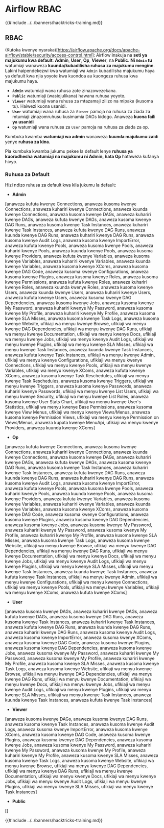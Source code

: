 # Airflow RBAC

{{#include ../../banners/hacktricks-training.md}}

## RBAC

(Kutoka kwenye nyaraka)\[https://airflow.apache.org/docs/apache-airflow/stable/security/access-control.html]: Airflow inakuja na **seti ya majukumu kwa default**: **Admin**, **User**, **Op**, **Viewer**, na **Public**. **Ni `Admin` tu** watumiaji wanaweza **kuunda/kubadilisha ruhusa za majukumu mengine**. Lakini haipendekezwi kwa watumiaji wa `Admin` kubadilisha majukumu haya ya default kwa njia yoyote kwa kuondoa au kuongeza ruhusa kwa majukumu haya.

- **`Admin`** watumiaji wana ruhusa zote zinazowezekana.
- **`Public`** watumiaji (wasiojulikana) hawana ruhusa yoyote.
- **`Viewer`** watumiaji wana ruhusa za mtazamaji zilizo na mipaka (kusoma tu). Haiwezi kuona usanidi.
- **`User`** watumiaji wana ruhusa za `Viewer` pamoja na ruhusa za ziada za mtumiaji zinazomruhusu kusimamia DAGs kidogo. Anaweza **kuona faili ya usanidi**
- **`Op`** watumiaji wana ruhusa za `User` pamoja na ruhusa za ziada za op.

Kumbuka kwamba **watumiaji wa admin** wanaweza **kuunda majukumu zaidi** yenye **ruhusa za kina**.

Pia kumbuka kwamba jukumu pekee la default lenye **ruhusa ya kuorodhesha watumiaji na majukumu ni Admin, hata Op** hataweza kufanya hivyo.

### Ruhusa za Default

Hizi ndizo ruhusa za default kwa kila jukumu la default:

- **Admin**

\[anaweza kufuta kwenye Connections, anaweza kusoma kwenye Connections, anaweza kuhariri kwenye Connections, anaweza kuunda kwenye Connections, anaweza kusoma kwenye DAGs, anaweza kuhariri kwenye DAGs, anaweza kufuta kwenye DAGs, anaweza kusoma kwenye DAG Runs, anaweza kusoma kwenye Task Instances, anaweza kuhariri kwenye Task Instances, anaweza kufuta kwenye DAG Runs, anaweza kuunda kwenye DAG Runs, anaweza kuhariri kwenye DAG Runs, anaweza kusoma kwenye Audit Logs, anaweza kusoma kwenye ImportError, anaweza kufuta kwenye Pools, anaweza kusoma kwenye Pools, anaweza kuhariri kwenye Pools, anaweza kuunda kwenye Pools, anaweza kusoma kwenye Providers, anaweza kufuta kwenye Variables, anaweza kusoma kwenye Variables, anaweza kuhariri kwenye Variables, anaweza kuunda kwenye Variables, anaweza kusoma kwenye XComs, anaweza kusoma kwenye DAG Code, anaweza kusoma kwenye Configurations, anaweza kusoma kwenye Plugins, anaweza kusoma kwenye Roles, anaweza kusoma kwenye Permissions, anaweza kufuta kwenye Roles, anaweza kuhariri kwenye Roles, anaweza kuunda kwenye Roles, anaweza kusoma kwenye Users, anaweza kuunda kwenye Users, anaweza kuhariri kwenye Users, anaweza kufuta kwenye Users, anaweza kusoma kwenye DAG Dependencies, anaweza kusoma kwenye Jobs, anaweza kusoma kwenye My Password, anaweza kuhariri kwenye My Password, anaweza kusoma kwenye My Profile, anaweza kuhariri kwenye My Profile, anaweza kusoma kwenye SLA Misses, anaweza kusoma kwenye Task Logs, anaweza kusoma kwenye Website, ufikiaji wa menyu kwenye Browse, ufikiaji wa menyu kwenye DAG Dependencies, ufikiaji wa menyu kwenye DAG Runs, ufikiaji wa menyu kwenye Documentation, ufikiaji wa menyu kwenye Docs, ufikiaji wa menyu kwenye Jobs, ufikiaji wa menyu kwenye Audit Logs, ufikiaji wa menyu kwenye Plugins, ufikiaji wa menyu kwenye SLA Misses, ufikiaji wa menyu kwenye Task Instances, anaweza kuunda kwenye Task Instances, anaweza kufuta kwenye Task Instances, ufikiaji wa menyu kwenye Admin, ufikiaji wa menyu kwenye Configurations, ufikiaji wa menyu kwenye Connections, ufikiaji wa menyu kwenye Pools, ufikiaji wa menyu kwenye Variables, ufikiaji wa menyu kwenye XComs, anaweza kufuta kwenye XComs, anaweza kusoma kwenye Task Reschedules, ufikiaji wa menyu kwenye Task Reschedules, anaweza kusoma kwenye Triggers, ufikiaji wa menyu kwenye Triggers, anaweza kusoma kwenye Passwords, anaweza kuhariri kwenye Passwords, ufikiaji wa menyu kwenye List Users, ufikiaji wa menyu kwenye Security, ufikiaji wa menyu kwenye List Roles, anaweza kusoma kwenye User Stats Chart, ufikiaji wa menyu kwenye User's Statistics, ufikiaji wa menyu kwenye Base Permissions, anaweza kusoma kwenye View Menus, ufikiaji wa menyu kwenye Views/Menus, anaweza kusoma kwenye Permission Views, ufikiaji wa menyu kwenye Permission on Views/Menus, anaweza kupata kwenye MenuApi, ufikiaji wa menyu kwenye Providers, anaweza kuunda kwenye XComs]

- **Op**

\[anaweza kufuta kwenye Connections, anaweza kusoma kwenye Connections, anaweza kuhariri kwenye Connections, anaweza kuunda kwenye Connections, anaweza kusoma kwenye DAGs, anaweza kuhariri kwenye DAGs, anaweza kufuta kwenye DAGs, anaweza kusoma kwenye DAG Runs, anaweza kusoma kwenye Task Instances, anaweza kuhariri kwenye Task Instances, anaweza kufuta kwenye DAG Runs, anaweza kuunda kwenye DAG Runs, anaweza kuhariri kwenye DAG Runs, anaweza kusoma kwenye Audit Logs, anaweza kusoma kwenye ImportError, anaweza kufuta kwenye Pools, anaweza kusoma kwenye Pools, anaweza kuhariri kwenye Pools, anaweza kuunda kwenye Pools, anaweza kusoma kwenye Providers, anaweza kufuta kwenye Variables, anaweza kusoma kwenye Variables, anaweza kuhariri kwenye Variables, anaweza kuunda kwenye Variables, anaweza kusoma kwenye XComs, anaweza kusoma kwenye DAG Code, anaweza kusoma kwenye Configurations, anaweza kusoma kwenye Plugins, anaweza kusoma kwenye DAG Dependencies, anaweza kusoma kwenye Jobs, anaweza kusoma kwenye My Password, anaweza kuhariri kwenye My Password, anaweza kusoma kwenye My Profile, anaweza kuhariri kwenye My Profile, anaweza kusoma kwenye SLA Misses, anaweza kusoma kwenye Task Logs, anaweza kusoma kwenye Website, ufikiaji wa menyu kwenye Browse, ufikiaji wa menyu kwenye DAG Dependencies, ufikiaji wa menyu kwenye DAG Runs, ufikiaji wa menyu kwenye Documentation, ufikiaji wa menyu kwenye Docs, ufikiaji wa menyu kwenye Jobs, ufikiaji wa menyu kwenye Audit Logs, ufikiaji wa menyu kwenye Plugins, ufikiaji wa menyu kwenye SLA Misses, ufikiaji wa menyu kwenye Task Instances, anaweza kuunda kwenye Task Instances, anaweza kufuta kwenye Task Instances, ufikiaji wa menyu kwenye Admin, ufikiaji wa menyu kwenye Configurations, ufikiaji wa menyu kwenye Connections, ufikiaji wa menyu kwenye Pools, ufikiaji wa menyu kwenye Variables, ufikiaji wa menyu kwenye XComs, anaweza kufuta kwenye XComs]

- **User**

\[anaweza kusoma kwenye DAGs, anaweza kuhariri kwenye DAGs, anaweza kufuta kwenye DAGs, anaweza kusoma kwenye DAG Runs, anaweza kusoma kwenye Task Instances, anaweza kuhariri kwenye Task Instances, anaweza kufuta kwenye DAG Runs, anaweza kuunda kwenye DAG Runs, anaweza kuhariri kwenye DAG Runs, anaweza kusoma kwenye Audit Logs, anaweza kusoma kwenye ImportError, anaweza kusoma kwenye XComs, anaweza kusoma kwenye DAG Code, anaweza kusoma kwenye Plugins, anaweza kusoma kwenye DAG Dependencies, anaweza kusoma kwenye Jobs, anaweza kusoma kwenye My Password, anaweza kuhariri kwenye My Password, anaweza kusoma kwenye My Profile, anaweza kuhariri kwenye My Profile, anaweza kusoma kwenye SLA Misses, anaweza kusoma kwenye Task Logs, anaweza kusoma kwenye Website, ufikiaji wa menyu kwenye Browse, ufikiaji wa menyu kwenye DAG Dependencies, ufikiaji wa menyu kwenye DAG Runs, ufikiaji wa menyu kwenye Documentation, ufikiaji wa menyu kwenye Docs, ufikiaji wa menyu kwenye Jobs, ufikiaji wa menyu kwenye Audit Logs, ufikiaji wa menyu kwenye Plugins, ufikiaji wa menyu kwenye SLA Misses, ufikiaji wa menyu kwenye Task Instances, anaweza kuunda kwenye Task Instances, anaweza kufuta kwenye Task Instances]

- **Viewer**

\[anaweza kusoma kwenye DAGs, anaweza kusoma kwenye DAG Runs, anaweza kusoma kwenye Task Instances, anaweza kusoma kwenye Audit Logs, anaweza kusoma kwenye ImportError, anaweza kusoma kwenye XComs, anaweza kusoma kwenye DAG Code, anaweza kusoma kwenye Plugins, anaweza kusoma kwenye DAG Dependencies, anaweza kusoma kwenye Jobs, anaweza kusoma kwenye My Password, anaweza kuhariri kwenye My Password, anaweza kusoma kwenye My Profile, anaweza kuhariri kwenye My Profile, anaweza kusoma kwenye SLA Misses, anaweza kusoma kwenye Task Logs, anaweza kusoma kwenye Website, ufikiaji wa menyu kwenye Browse, ufikiaji wa menyu kwenye DAG Dependencies, ufikiaji wa menyu kwenye DAG Runs, ufikiaji wa menyu kwenye Documentation, ufikiaji wa menyu kwenye Docs, ufikiaji wa menyu kwenye Jobs, ufikiaji wa menyu kwenye Audit Logs, ufikiaji wa menyu kwenye Plugins, ufikiaji wa menyu kwenye SLA Misses, ufikiaji wa menyu kwenye Task Instances]

- **Public**

\[]

{{#include ../../banners/hacktricks-training.md}}
